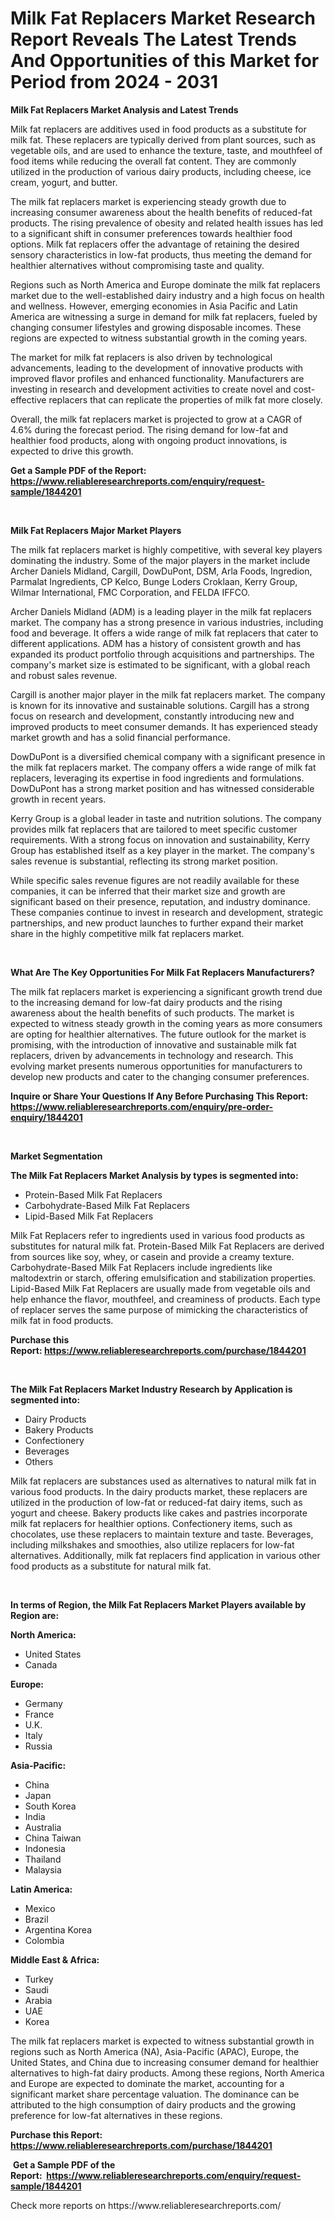 <p><h1>Milk Fat Replacers Market Research Report Reveals The Latest Trends And Opportunities of this Market for Period from 2024 - 2031</h1></p><p><strong>Milk Fat Replacers Market Analysis and Latest Trends</strong></p>
<p><p>Milk fat replacers are additives used in food products as a substitute for milk fat. These replacers are typically derived from plant sources, such as vegetable oils, and are used to enhance the texture, taste, and mouthfeel of food items while reducing the overall fat content. They are commonly utilized in the production of various dairy products, including cheese, ice cream, yogurt, and butter.</p><p>The milk fat replacers market is experiencing steady growth due to increasing consumer awareness about the health benefits of reduced-fat products. The rising prevalence of obesity and related health issues has led to a significant shift in consumer preferences towards healthier food options. Milk fat replacers offer the advantage of retaining the desired sensory characteristics in low-fat products, thus meeting the demand for healthier alternatives without compromising taste and quality.</p><p>Regions such as North America and Europe dominate the milk fat replacers market due to the well-established dairy industry and a high focus on health and wellness. However, emerging economies in Asia Pacific and Latin America are witnessing a surge in demand for milk fat replacers, fueled by changing consumer lifestyles and growing disposable incomes. These regions are expected to witness substantial growth in the coming years.</p><p>The market for milk fat replacers is also driven by technological advancements, leading to the development of innovative products with improved flavor profiles and enhanced functionality. Manufacturers are investing in research and development activities to create novel and cost-effective replacers that can replicate the properties of milk fat more closely.</p><p>Overall, the milk fat replacers market is projected to grow at a CAGR of 4.6% during the forecast period. The rising demand for low-fat and healthier food products, along with ongoing product innovations, is expected to drive this growth.</p></p>
<p><strong>Get a Sample PDF of the Report:&nbsp; <a href="https://www.reliableresearchreports.com/enquiry/request-sample/1844201">https://www.reliableresearchreports.com/enquiry/request-sample/1844201</a></strong></p>
<p>&nbsp;</p>
<p><strong>Milk Fat Replacers Major Market Players</strong></p>
<p><p>The milk fat replacers market is highly competitive, with several key players dominating the industry. Some of the major players in the market include Archer Daniels Midland, Cargill, DowDuPont, DSM, Arla Foods, Ingredion, Parmalat Ingredients, CP Kelco, Bunge Loders Croklaan, Kerry Group, Wilmar International, FMC Corporation, and FELDA IFFCO.</p><p>Archer Daniels Midland (ADM) is a leading player in the milk fat replacers market. The company has a strong presence in various industries, including food and beverage. It offers a wide range of milk fat replacers that cater to different applications. ADM has a history of consistent growth and has expanded its product portfolio through acquisitions and partnerships. The company's market size is estimated to be significant, with a global reach and robust sales revenue.</p><p>Cargill is another major player in the milk fat replacers market. The company is known for its innovative and sustainable solutions. Cargill has a strong focus on research and development, constantly introducing new and improved products to meet consumer demands. It has experienced steady market growth and has a solid financial performance.</p><p>DowDuPont is a diversified chemical company with a significant presence in the milk fat replacers market. The company offers a wide range of milk fat replacers, leveraging its expertise in food ingredients and formulations. DowDuPont has a strong market position and has witnessed considerable growth in recent years.</p><p>Kerry Group is a global leader in taste and nutrition solutions. The company provides milk fat replacers that are tailored to meet specific customer requirements. With a strong focus on innovation and sustainability, Kerry Group has established itself as a key player in the market. The company's sales revenue is substantial, reflecting its strong market position.</p><p>While specific sales revenue figures are not readily available for these companies, it can be inferred that their market size and growth are significant based on their presence, reputation, and industry dominance. These companies continue to invest in research and development, strategic partnerships, and new product launches to further expand their market share in the highly competitive milk fat replacers market.</p></p>
<p>&nbsp;</p>
<p><strong>What Are The Key Opportunities For Milk Fat Replacers Manufacturers?</strong></p>
<p><p>The milk fat replacers market is experiencing a significant growth trend due to the increasing demand for low-fat dairy products and the rising awareness about the health benefits of such products. The market is expected to witness steady growth in the coming years as more consumers are opting for healthier alternatives. The future outlook for the market is promising, with the introduction of innovative and sustainable milk fat replacers, driven by advancements in technology and research. This evolving market presents numerous opportunities for manufacturers to develop new products and cater to the changing consumer preferences.</p></p>
<p><strong>Inquire or Share Your Questions If Any Before Purchasing This Report: <a href="https://www.reliableresearchreports.com/enquiry/pre-order-enquiry/1844201">https://www.reliableresearchreports.com/enquiry/pre-order-enquiry/1844201</a></strong></p>
<p>&nbsp;</p>
<p><strong>Market Segmentation</strong></p>
<p><strong>The Milk Fat Replacers Market Analysis by types is segmented into:</strong></p>
<p><ul><li>Protein-Based Milk Fat Replacers</li><li>Carbohydrate-Based Milk Fat Replacers</li><li>Lipid-Based Milk Fat Replacers</li></ul></p>
<p><p>Milk Fat Replacers refer to ingredients used in various food products as substitutes for natural milk fat. Protein-Based Milk Fat Replacers are derived from sources like soy, whey, or casein and provide a creamy texture. Carbohydrate-Based Milk Fat Replacers include ingredients like maltodextrin or starch, offering emulsification and stabilization properties. Lipid-Based Milk Fat Replacers are usually made from vegetable oils and help enhance the flavor, mouthfeel, and creaminess of products. Each type of replacer serves the same purpose of mimicking the characteristics of milk fat in food products.</p></p>
<p><strong>Purchase this Report:&nbsp;<a href="https://www.reliableresearchreports.com/purchase/1844201">https://www.reliableresearchreports.com/purchase/1844201</a></strong></p>
<p>&nbsp;</p>
<p><strong>The Milk Fat Replacers Market Industry Research by Application is segmented into:</strong></p>
<p><ul><li>Dairy Products</li><li>Bakery Products</li><li>Confectionery</li><li>Beverages</li><li>Others</li></ul></p>
<p><p>Milk fat replacers are substances used as alternatives to natural milk fat in various food products. In the dairy products market, these replacers are utilized in the production of low-fat or reduced-fat dairy items, such as yogurt and cheese. Bakery products like cakes and pastries incorporate milk fat replacers for healthier options. Confectionery items, such as chocolates, use these replacers to maintain texture and taste. Beverages, including milkshakes and smoothies, also utilize replacers for low-fat alternatives. Additionally, milk fat replacers find application in various other food products as a substitute for natural milk fat.</p></p>
<p>&nbsp;</p>
<p><strong>In terms of Region, the Milk Fat Replacers Market Players available by Region are:</strong></p>
<p>
    <p> <strong> North America: </strong>
        <ul>
            <li>United States</li>
            <li>Canada</li>
        </ul>
        </p> 
    <p> <strong> Europe: </strong>
        <ul>
            <li>Germany</li>
            <li>France</li>
            <li>U.K.</li>
            <li>Italy</li>
            <li>Russia</li>
        </ul>
        </p> 
    <p> <strong> Asia-Pacific: </strong>
        <ul>
            <li>China</li>
            <li>Japan</li>
            <li>South Korea</li>
            <li>India</li>
            <li>Australia</li>
            <li>China Taiwan</li>
            <li>Indonesia</li>
            <li>Thailand</li>
            <li>Malaysia</li>
        </ul>
        </p> 
    <p> <strong> Latin America: </strong>
        <ul>
            <li>Mexico</li>
            <li>Brazil</li>
            <li>Argentina Korea</li>
            <li>Colombia</li>
        </ul>
        </p> 
    <p> <strong> Middle East & Africa: </strong>
        <ul>
            <li>Turkey</li>
            <li>Saudi</li>
            <li>Arabia</li>
            <li>UAE</li>
            <li>Korea</li>
        </ul>
    </p>
    </p>
<p><p>The milk fat replacers market is expected to witness substantial growth in regions such as North America (NA), Asia-Pacific (APAC), Europe, the United States, and China due to increasing consumer demand for healthier alternatives to high-fat dairy products. Among these regions, North America and Europe are expected to dominate the market, accounting for a significant market share percentage valuation. The dominance can be attributed to the high consumption of dairy products and the growing preference for low-fat alternatives in these regions.</p></p>
<p><strong>Purchase this Report: <a href="https://www.reliableresearchreports.com/purchase/1844201">https://www.reliableresearchreports.com/purchase/1844201</a></strong></p>
<p>&nbsp;<strong>Get a Sample PDF of the Report:&nbsp;&nbsp;<a href="https://www.reliableresearchreports.com/enquiry/request-sample/1844201">https://www.reliableresearchreports.com/enquiry/request-sample/1844201</a></strong></p>
<p><strong></strong></p>
<p>Check more reports on https://www.reliableresearchreports.com/</p>